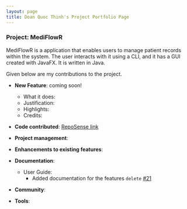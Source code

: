 ```yaml
---
layout: page
title: Doan Quoc Thinh's Project Portfolio Page
---
```


### Project: MediFlowR

MediFlowR is a application that enables users to manage patient records within the system.
The user interacts with it using a CLI, and it has a GUI created with JavaFX. It is written in Java.

Given below are my contributions to the project.

* **New Feature**: coming soon!
  * What it does:
  * Justification:
  * Highlights:
  * Credits:

* **Code contributed**: [RepoSense link]()

* **Project management**:

* **Enhancements to existing features**:

* **Documentation**:
  * User Guide:
    * Added documentation for the features `delete` [\#21]()

* **Community**:

* **Tools**:
